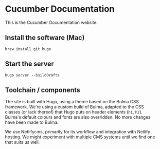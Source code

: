 # Cucumber Documentation

This is the Cucumber Documentation website.

## Install the software (Mac)

    brew install git hugo

## Start the server

    hugo server --buildDrafts

## Toolchain / components

The site is built with Hugo, using a theme based on the Bulma CSS framework.
We're using a custom build of Bulma, adapted to the CSS classes
(or lack thereof) that Hugo puts on header elements (`h1`, `h2`). Bulma's default
colours and fonts are also overridden. No more changes have been made to Bulma.

We use Netlifycms, primarily for its workflow and integration with Netlify
hosting. We might experiment with multiple CMS systems until we find one
that suits us well.
